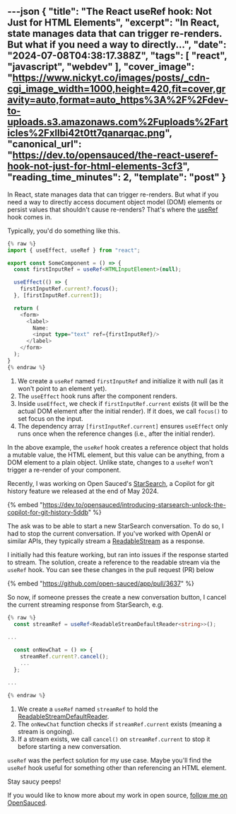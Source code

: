 ---json
{
  "title": "The React useRef hook: Not Just for HTML Elements",
  "excerpt": "In React, state manages data that can trigger re-renders. But what if you need a way to directly...",
  "date": "2024-07-08T04:38:17.388Z",
  "tags": [
    "react",
    "javascript",
    "webdev"
  ],
  "cover_image": "https://www.nickyt.co/images/posts/_cdn-cgi_image_width=1000,height=420,fit=cover,gravity=auto,format=auto_https%3A%2F%2Fdev-to-uploads.s3.amazonaws.com%2Fuploads%2Farticles%2Fxllbi42t0tt7qanarqac.png",
  "canonical_url": "https://dev.to/opensauced/the-react-useref-hook-not-just-for-html-elements-3cf3",
  "reading_time_minutes": 2,
  "template": "post"
}
---

In React, state manages data that can trigger re-renders. But what if you need a way to directly access document object model (DOM) elements or persist values that shouldn't cause re-renders? That's where the [useRef](https://react.dev/reference/react/useRef) hook comes in.

Typically, you'd do something like this.

```typescript
{% raw %}
import { useEffect, useRef } from "react";

export const SomeComponent = () => {
  const firstInputRef = useRef<HTMLInputElement>(null);

  useEffect(() => {
    firstInputRef.current?.focus();
  }, [firstInputRef.current]);

  return (
    <form>
      <label>
        Name:
        <input type="text" ref={firstInputRef}/>
      </label>
    </form>
  );
}
{% endraw %}
```

1. We create a `useRef` named `firstInputRef` and initialize it with null (as it won't point to an element yet).
1. The `useEffect` hook runs after the component renders.
1. Inside `useEffect`, we check if `firstInputRef.current` exists (it will be the actual DOM element after the initial render). If it does, we call `focus()` to set focus on the input.
1. The dependency array `[firstInputRef.current]` ensures `useEffect` only runs once when the reference changes (i.e., after the initial render).

In the above example, the `useRef` hook creates a reference object that holds a mutable value, the HTML element, but this value can be anything, from a DOM element to a plain object. Unlike state, changes to a `useRef` won't trigger a re-render of your component.

Recently, I was working on Open Sauced's [StarSearch](https://opensauced.pizza/blog/open-source-insights-with-starsearch), a Copilot for git history feature we released at the end of May 2024.

{% embed "https://dev.to/opensauced/introducing-starsearch-unlock-the-copilot-for-git-history-5ddb" %}

The ask was to be able to start a new StarSearch conversation. To do so, I had to stop the current conversation. If you've worked with OpenAI or similar APIs, they typically stream a [ReadableStream](https://developer.mozilla.org/en-US/docs/Web/API/ReadableStream) as a response.

I initially had this feature working, but ran into issues if the response started to stream. The solution, create a reference to the readable stream via the `useRef` hook. You can see these changes in the pull request (PR) below

{% embed "https://github.com/open-sauced/app/pull/3637" %}

So now, if someone presses the create a new conversation button, I cancel the current streaming response from StarSearch, e.g.

```typescript
{% raw %}
  const streamRef = useRef<ReadableStreamDefaultReader<string>>();
  
...

  const onNewChat = () => {
    streamRef.current?.cancel();
    ...
  };

...
    
{% endraw %}
```

1. We create a `useRef` named `streamRef` to hold the [ReadableStreamDefaultReader](https://developer.mozilla.org/en-US/docs/Web/API/ReadableStreamDefaultReader).
1. The `onNewChat` function checks if `streamRef.current` exists (meaning a stream is ongoing).
1. If a stream exists, we call `cancel()` on `streamRef.current` to stop it before starting a new conversation.

`useRef` was the perfect solution for my use case. Maybe you'll find the `useRef` hook useful for something other than referencing an HTML element.

Stay saucy peeps!

If you would like to know more about my work in open source, [follow me on OpenSauced](https://oss.fyi/nickytonline).
